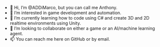 - 👋 Hi, I’m @ADDiMarco, but you can call me Anthony.
- 👀 I’m interested in game development and automation.
- 🌱 I’m currently learning how to code using C# and create 3D and 2D realtime environments using Unity.
- 💞️ I’m looking to collaborate on either a game or an AI/machine learning agent.
- 📫 You can reach me here on GitHub or by email.

<!---
ADDiMarco/ADDiMarco is a ✨ special ✨ repository because its `README.md` (this file) appears on your GitHub profile.
You can click the Preview link to take a look at your changes.
--->
